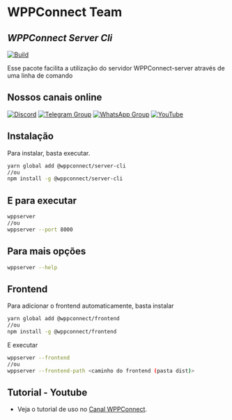 # WPPConnect Team

## _WPPConnect Server Cli_

[![Build](https://github.com/wppconnect-team/server-cli/actions/workflows/build.yml/badge.svg)](https://github.com/wppconnect-team/server-cli/actions/workflows/build.yml)

Esse pacote facilita a utilização do servidor WPPConnect-server através de uma linha de comando

## Nossos canais online

[![Discord](https://img.shields.io/discord/844351092758413353?color=blueviolet&label=Discord&logo=discord&style=flat)](https://discord.gg/zufsDRjxUQ)
[![Telegram Group](https://img.shields.io/badge/Telegram-Group-32AFED?logo=telegram)](https://t.me/wppconnect)
[![WhatsApp Group](https://img.shields.io/badge/WhatsApp-Group-25D366?logo=whatsapp)](https://chat.whatsapp.com/C1ChjyShl5cA7KvmtecF3L)
[![YouTube](https://img.shields.io/youtube/channel/subscribers/UCD7J9LG08PmGQrF5IS7Yv9A?label=YouTube)](https://www.youtube.com/c/wppconnect)

## Instalação

Para instalar, basta executar.

```sh
yarn global add @wppconnect/server-cli
//ou
npm install -g @wppconnect/server-cli
```

## E para executar

```sh
wppserver
//ou
wppserver --port 8000
```

## Para mais opções

```sh
wppserver --help
```

## Frontend

Para adicionar o frontend automaticamente, basta instalar

```sh
yarn global add @wppconnect/frontend
//ou
npm install -g @wppconnect/frontend
```

E executar

```sh
wppserver --frontend
//ou
wppserver --frontend-path <caminho do frontend (pasta dist)>
```

## Tutorial - Youtube
- Veja o tutorial de uso no [Canal WPPConnect](https://www.youtube.com/watch?v=zBmCnPS3JOQ).

